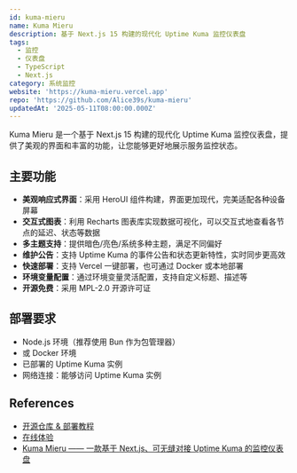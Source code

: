 ```yaml
---
id: kuma-mieru
name: Kuma Mieru
description: 基于 Next.js 15 构建的现代化 Uptime Kuma 监控仪表盘
tags:
  - 监控
  - 仪表盘
  - TypeScript
  - Next.js
category: 系统监控
website: 'https://kuma-mieru.vercel.app'
repo: 'https://github.com/Alice39s/kuma-mieru'
updatedAt: '2025-05-11T08:00:00.000Z'
---
```


Kuma Mieru 是一个基于 Next.js 15 构建的现代化 Uptime Kuma 监控仪表盘，提供了美观的界面和丰富的功能，让您能够更好地展示服务监控状态。

## 主要功能

- **美观响应式界面**：采用 HeroUI 组件构建，界面更加现代，完美适配各种设备屏幕
- **交互式图表**：利用 Recharts 图表库实现数据可视化，可以交互式地查看各节点的延迟、状态等数据
- **多主题支持**：提供暗色/亮色/系统多种主题，满足不同偏好
- **维护公告**：支持 Uptime Kuma 的事件公告和状态更新特性，实时同步更高效
- **快速部署**：支持 Vercel 一键部署，也可通过 Docker 或本地部署
- **环境变量配置**：通过环境变量灵活配置，支持自定义标题、描述等
- **开源免费**：采用 MPL-2.0 开源许可证

## 部署要求

- Node.js 环境（推荐使用 Bun 作为包管理器）
- 或 Docker 环境
- 已部署的 Uptime Kuma 实例
- 网络连接：能够访问 Uptime Kuma 实例 

## References
- [开源仓库 & 部署教程](https://github.com/Alice39s/kuma-mieru)
- [在线体验](https://kuma-mieru.vercel.app)
- [Kuma Mieru —— 一款基于 Next.js、可无缝对接 Uptime Kuma 的监控仪表盘](https://www.nodeseek.com/post-293710-1)

